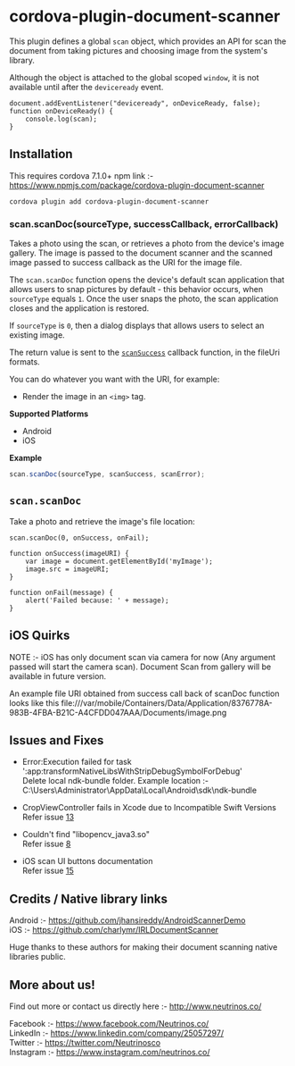 # cordova-plugin-document-scanner

This plugin defines a global `scan` object, which provides an API for scan the document from taking pictures and choosing image from the system's library. 

Although the object is attached to the global scoped `window`, it is not available until after the `deviceready` event.

    document.addEventListener("deviceready", onDeviceReady, false);
    function onDeviceReady() {
        console.log(scan);
    }

## Installation


This requires cordova 7.1.0+
npm link :- https://www.npmjs.com/package/cordova-plugin-document-scanner

    cordova plugin add cordova-plugin-document-scanner
    

### scan.scanDoc(sourceType, successCallback, errorCallback)
Takes a photo using the scan, or retrieves a photo from the device's
image gallery.  The image is passed to the document scanner and the scanned image passed to success callback as the URI for the image file.

The `scan.scanDoc` function opens the device's default scan
application that allows users to snap pictures by default - this behavior occurs,
when `sourceType` equals `1`.
Once the user snaps the photo, the scan application closes and the application is restored.

If `sourceType` is `0`, then a dialog displays
that allows users to select an existing image.

The return value is sent to the [`scanSuccess`](#module_scan.onSuccess) callback function, in
the fileUri formats.

You can do whatever you want with the URI, for
example:

- Render the image in an `<img>` tag.

__Supported Platforms__

- Android
- iOS

**Example**  
```js
scan.scanDoc(sourceType, scanSuccess, scanError);
```

## `scan.scanDoc`

Take a photo and retrieve the image's file location:

    scan.scanDoc(0, onSuccess, onFail);

    function onSuccess(imageURI) {
        var image = document.getElementById('myImage');
        image.src = imageURI;
    }

    function onFail(message) {
        alert('Failed because: ' + message);
    }

## iOS Quirks

NOTE :- iOS has only document scan via camera for now (Any argument passed will start the camera scan). Document Scan from gallery will be available in future version.

An example file URI obtained from success call back of scanDoc function looks like this  file:///var/mobile/Containers/Data/Application/8376778A-983B-4FBA-B21C-A4CFDD047AAA/Documents/image.png

## Issues and Fixes

- Error:Execution failed for task ':app:transformNativeLibsWithStripDebugSymbolForDebug' <br/>
    Delete local ndk-bundle folder. Example location :- C:\Users\Administrator\AppData\Local\Android\sdk\ndk-bundle
    
- CropViewController fails in Xcode due to Incompatible Swift Versions <br/>
    Refer issue [13](https://github.com/NeutrinosPlatform/cordova-plugin-document-scanner/issues/13)
    
- Couldn't find "libopencv_java3.so" <br/>
    Refer issue [8](https://github.com/NeutrinosPlatform/cordova-plugin-document-scanner/issues/8)
    
- iOS scan UI buttons documentation <br/>
    Refer issue [15](https://github.com/NeutrinosPlatform/cordova-plugin-document-scanner/issues/15) <br/>
## Credits / Native library links

Android :- https://github.com/jhansireddy/AndroidScannerDemo <br/>
iOS :- https://github.com/charlymr/IRLDocumentScanner

Huge thanks to these authors for making their document scanning native libraries public.

## More about us!

Find out more or contact us directly here :- http://www.neutrinos.co/

Facebook :- https://www.facebook.com/Neutrinos.co/ <br/>
LinkedIn :- https://www.linkedin.com/company/25057297/ <br/>
Twitter :- https://twitter.com/Neutrinosco <br/>
Instagram :- https://www.instagram.com/neutrinos.co/



